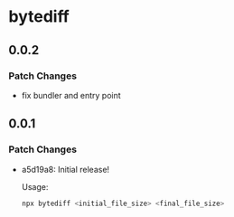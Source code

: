 # bytediff

## 0.0.2

### Patch Changes

- fix bundler and entry point

## 0.0.1

### Patch Changes

- a5d19a8: Initial release!

  Usage:

  ```bash
  npx bytediff <initial_file_size> <final_file_size>
  ```

